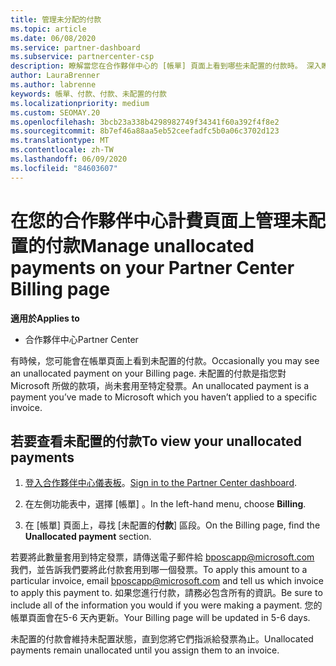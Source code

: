```yaml
---
title: 管理未分配的付款
ms.topic: article
ms.date: 06/08/2020
ms.service: partner-dashboard
ms.subservice: partnercenter-csp
description: 瞭解當您在合作夥伴中心的 [帳單] 頁面上看到哪些未配置的付款時。 深入瞭解如何將它們套用到您的發票。
author: LauraBrenner
ms.author: labrenne
keywords: 帳單、付款、付款、未配置的付款
ms.localizationpriority: medium
ms.custom: SEOMAY.20
ms.openlocfilehash: 3bcb23a338b4298982749f34341f60a392f4f8e2
ms.sourcegitcommit: 8b7ef46a88aa5eb52ceefadfc5b0a06c3702d123
ms.translationtype: MT
ms.contentlocale: zh-TW
ms.lasthandoff: 06/09/2020
ms.locfileid: "84603607"
---
```

# <a name="manage-unallocated-payments-on-your-partner-center-billing-page"></a><span data-ttu-id="472b2-105">在您的合作夥伴中心計費頁面上管理未配置的付款</span><span class="sxs-lookup"><span data-stu-id="472b2-105">Manage unallocated payments on your Partner Center Billing page</span></span>

<span data-ttu-id="472b2-106">**適用於**</span><span class="sxs-lookup"><span data-stu-id="472b2-106">**Applies to**</span></span>

- <span data-ttu-id="472b2-107">合作夥伴中心</span><span class="sxs-lookup"><span data-stu-id="472b2-107">Partner Center</span></span>

<span data-ttu-id="472b2-108">有時候，您可能會在帳單頁面上看到未配置的付款。</span><span class="sxs-lookup"><span data-stu-id="472b2-108">Occasionally you may see an unallocated payment on your Billing page.</span></span> <span data-ttu-id="472b2-109">未配置的付款是指您對 Microsoft 所做的款項，尚未套用至特定發票。</span><span class="sxs-lookup"><span data-stu-id="472b2-109">An unallocated payment is a payment you’ve made to Microsoft which you haven’t applied to a specific invoice.</span></span>

## <a name="to-view-your-unallocated-payments"></a><span data-ttu-id="472b2-110">若要查看未配置的付款</span><span class="sxs-lookup"><span data-stu-id="472b2-110">To view your unallocated payments</span></span>

1. <span data-ttu-id="472b2-111">[登入合作夥伴中心儀表板](https://partner.microsoft.com/dashboard/home)。</span><span class="sxs-lookup"><span data-stu-id="472b2-111">[Sign in to the Partner Center dashboard](https://partner.microsoft.com/dashboard/home).</span></span>

2. <span data-ttu-id="472b2-112">在左側功能表中，選擇 [帳單]  。</span><span class="sxs-lookup"><span data-stu-id="472b2-112">In the left-hand menu, choose **Billing**.</span></span>

3. <span data-ttu-id="472b2-113">在 [帳單] 頁面上，尋找 [未配置的**付款**] 區段。</span><span class="sxs-lookup"><span data-stu-id="472b2-113">On the Billing page, find the **Unallocated payment** section.</span></span> 

<span data-ttu-id="472b2-114">若要將此數量套用到特定發票，請傳送電子郵件給 bposcapp@microsoft.com 我們，並告訴我們要將此付款套用到哪一個發票。</span><span class="sxs-lookup"><span data-stu-id="472b2-114">To apply this amount to a particular invoice, email bposcapp@microsoft.com and tell us which invoice to apply this payment to.</span></span> <span data-ttu-id="472b2-115">如果您進行付款，請務必包含所有的資訊。</span><span class="sxs-lookup"><span data-stu-id="472b2-115">Be sure to include all of the information you would if you were making a payment.</span></span> <span data-ttu-id="472b2-116">您的帳單頁面會在5-6 天內更新。</span><span class="sxs-lookup"><span data-stu-id="472b2-116">Your Billing page will be updated in 5-6 days.</span></span> 

<span data-ttu-id="472b2-117">未配置的付款會維持未配置狀態，直到您將它們指派給發票為止。</span><span class="sxs-lookup"><span data-stu-id="472b2-117">Unallocated payments remain unallocated until you assign them to an invoice.</span></span> 
